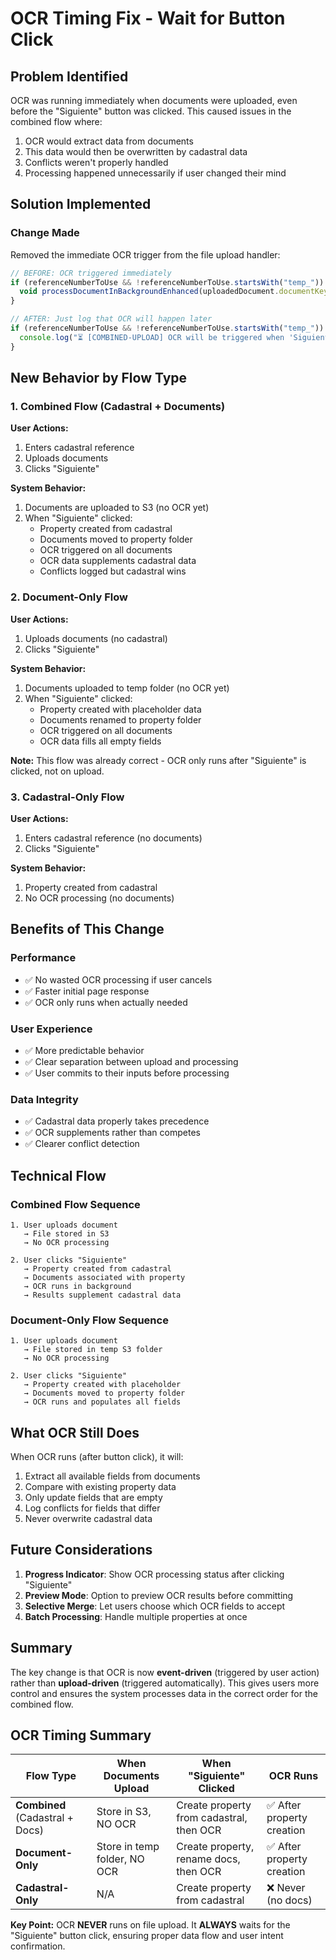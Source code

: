 # OCR Timing Fix - Wait for Button Click

## Problem Identified

OCR was running immediately when documents were uploaded, even before the "Siguiente" button was clicked. This caused issues in the combined flow where:

1. OCR would extract data from documents
2. This data would then be overwritten by cadastral data
3. Conflicts weren't properly handled
4. Processing happened unnecessarily if user changed their mind

## Solution Implemented

### Change Made

Removed the immediate OCR trigger from the file upload handler:

```typescript
// BEFORE: OCR triggered immediately
if (referenceNumberToUse && !referenceNumberToUse.startsWith("temp_")) {
  void processDocumentInBackgroundEnhanced(uploadedDocument.documentKey);
}

// AFTER: Just log that OCR will happen later
if (referenceNumberToUse && !referenceNumberToUse.startsWith("temp_")) {
  console.log("⏳ [COMBINED-UPLOAD] OCR will be triggered when 'Siguiente' is clicked");
}
```

## New Behavior by Flow Type

### 1. Combined Flow (Cadastral + Documents)

**User Actions:**
1. Enters cadastral reference
2. Uploads documents
3. Clicks "Siguiente"

**System Behavior:**
1. Documents are uploaded to S3 (no OCR yet)
2. When "Siguiente" clicked:
   - Property created from cadastral
   - Documents moved to property folder
   - OCR triggered on all documents
   - OCR data supplements cadastral data
   - Conflicts logged but cadastral wins

### 2. Document-Only Flow

**User Actions:**
1. Uploads documents (no cadastral)
2. Clicks "Siguiente"

**System Behavior:**
1. Documents uploaded to temp folder (no OCR yet)
2. When "Siguiente" clicked:
   - Property created with placeholder data
   - Documents renamed to property folder
   - OCR triggered on all documents
   - OCR data fills all empty fields
   
**Note:** This flow was already correct - OCR only runs after "Siguiente" is clicked, not on upload.

### 3. Cadastral-Only Flow

**User Actions:**
1. Enters cadastral reference (no documents)
2. Clicks "Siguiente"

**System Behavior:**
1. Property created from cadastral
2. No OCR processing (no documents)

## Benefits of This Change

### Performance
- ✅ No wasted OCR processing if user cancels
- ✅ Faster initial page response
- ✅ OCR only runs when actually needed

### User Experience
- ✅ More predictable behavior
- ✅ Clear separation between upload and processing
- ✅ User commits to their inputs before processing

### Data Integrity
- ✅ Cadastral data properly takes precedence
- ✅ OCR supplements rather than competes
- ✅ Clearer conflict detection

## Technical Flow

### Combined Flow Sequence
```
1. User uploads document
   → File stored in S3
   → No OCR processing
   
2. User clicks "Siguiente"
   → Property created from cadastral
   → Documents associated with property
   → OCR runs in background
   → Results supplement cadastral data
```

### Document-Only Flow Sequence
```
1. User uploads document
   → File stored in temp S3 folder
   → No OCR processing
   
2. User clicks "Siguiente"
   → Property created with placeholder
   → Documents moved to property folder
   → OCR runs and populates all fields
```

## What OCR Still Does

When OCR runs (after button click), it will:

1. Extract all available fields from documents
2. Compare with existing property data
3. Only update fields that are empty
4. Log conflicts for fields that differ
5. Never overwrite cadastral data

## Future Considerations

1. **Progress Indicator**: Show OCR processing status after clicking "Siguiente"
2. **Preview Mode**: Option to preview OCR results before committing
3. **Selective Merge**: Let users choose which OCR fields to accept
4. **Batch Processing**: Handle multiple properties at once

## Summary

The key change is that OCR is now **event-driven** (triggered by user action) rather than **upload-driven** (triggered automatically). This gives users more control and ensures the system processes data in the correct order for the combined flow.

## OCR Timing Summary

| Flow Type | When Documents Upload | When "Siguiente" Clicked | OCR Runs |
|-----------|----------------------|-------------------------|----------|
| **Combined** (Cadastral + Docs) | Store in S3, NO OCR | Create property from cadastral, then OCR | ✅ After property creation |
| **Document-Only** | Store in temp folder, NO OCR | Create property, rename docs, then OCR | ✅ After property creation |
| **Cadastral-Only** | N/A | Create property from cadastral | ❌ Never (no docs) |

**Key Point:** OCR **NEVER** runs on file upload. It **ALWAYS** waits for the "Siguiente" button click, ensuring proper data flow and user intent confirmation.